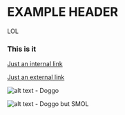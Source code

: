 # EXAMPLE HEADER

LOL

### This is it

[Just an internal link](/archive-cat-1)

[Just an external link](https://www.google.fi)

![alt text - Doggo](/assets/doggo.jpg "Doggo")

![alt text - Doggo but SMOL](/assets/doggo-smol.jpg "Doggo (Smol)")